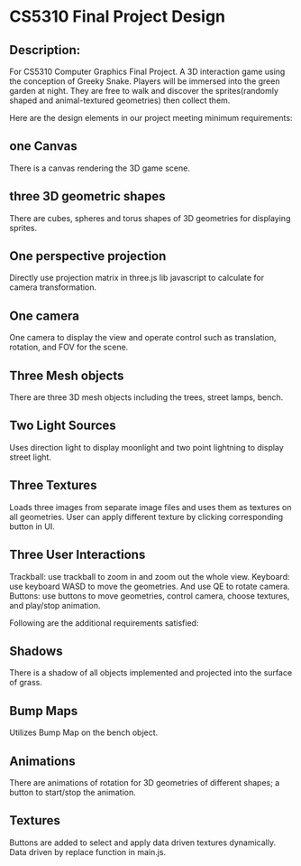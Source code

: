 # CS5310 Final Project Design
## Description:
For CS5310 Computer Graphics Final Project.
A 3D interaction game using the conception of Greeky Snake. Players will be immersed into
the green garden at night. They are free to walk and discover the sprites(randomly shaped and animal-textured geometries) then collect them.

Here are the design elements in our project meeting minimum requirements:
## one Canvas
There is a canvas rendering the 3D game scene.
## three 3D geometric shapes
There are cubes, spheres and torus shapes of 3D geometries for displaying sprites.
## One perspective projection
Directly use projection matrix in three.js lib javascript to calculate for camera transformation.
## One camera
One camera to display the view and operate control such as translation, rotation, and FOV for the scene.
## Three Mesh objects
There are three 3D mesh objects including the trees, street lamps, bench.
## Two Light Sources
Uses direction light to display moonlight and two point lightning to display street light.
## Three Textures
Loads three images from separate image files and uses them as textures on all geometries. 
User can apply different texture by clicking corresponding button in UI.
## Three User Interactions
Trackball: use trackball to zoom in and zoom out the whole view.
Keyboard: use keyboard WASD to move the geometries. And use QE to rotate camera.
Buttons: use buttons to move geometries, control camera, choose textures, and play/stop animation.

Following are the additional requirements satisfied:
## Shadows
There is a shadow of all objects implemented and projected into the surface of grass.
## Bump Maps
Utilizes Bump Map on the bench object.
## Animations
There are animations of rotation for 3D geometries of different shapes; a button to start/stop the animation.
## Textures
Buttons are added to select and apply data driven textures dynamically.
Data driven by replace function in main.js.
